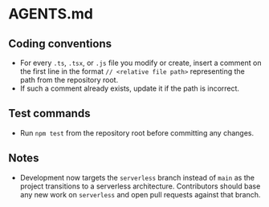 # AGENTS.md

## Coding conventions
- For every `.ts`, `.tsx`, or `.js` file you modify or create, insert a comment on the first line in the format `// <relative file path>` representing the path from the repository root.
- If such a comment already exists, update it if the path is incorrect.

## Test commands
- Run `npm test` from the repository root before committing any changes.

## Notes
- Development now targets the `serverless` branch instead of `main` as the project transitions to a serverless architecture. Contributors should base any new work on `serverless` and open pull requests against that branch.
